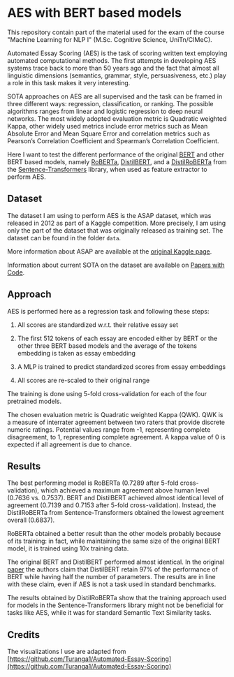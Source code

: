 # AES with BERT based models

This repository contain part of the material used for the exam of the course "Machine Learning for NLP I" (M.Sc. Cognitive Science, UniTn/CIMeC).

Automated Essay Scoring (AES) is the task of scoring written text employing automated computational methods. The first attempts in developing AES systems trace back to more than 50 years ago and the fact that almost all linguistic dimensions (semantics, grammar, style, persuasiveness, etc.) play a role in this task makes it very interesting. 

SOTA approaches on AES are all supervised and the task can be framed in three different ways: regression, classification, or ranking. The possible algorithms ranges from linear and logistic regression to deep neural networks.
The most widely adopted evaluation metric is Quadratic weighted Kappa, other widely used metrics include error metrics such as Mean Absolute Error and Mean Square Error and correlation metrics such as Pearson’s Correlation Coefficient and Spearman’s Correlation Coefficient.

Here I want to test the different performance of the original [BERT](https://arxiv.org/abs/1810.04805) and other BERT based models, namely [RoBERTa](https://arxiv.org/abs/1907.11692), [DistilBERT](https://arxiv.org/abs/1910.01108), and a [DistilRoBERTa](https://huggingface.co/sentence-transformers/all-distilroberta-v1) from the [Sentence-Transformers](https://www.sbert.net/index.html) library, when used as feature extractor to perform AES.

## Dataset

The dataset I am using to perform AES is the ASAP dataset, which was released in 2012 as part of a Kaggle competition. More precisely, I am using only the part of the dataset that was originally released as training set. The dataset can be found in the folder `data`.

More information about ASAP are available at the [original Kaggle page](https://www.kaggle.com/competitions/asap-aes/overview).

Information about current SOTA on the dataset are available on [Papers with Code](https://paperswithcode.com/dataset/asap).

## Approach

AES is performed here as a regression task and following these steps: 

1. All scores are standardized w.r.t. their relative essay set

2. The first 512 tokens of each essay are encoded either by BERT or the other three BERT based models and the average of the tokens embedding is taken as essay embedding

2. A MLP is trained to predict standardized scores from essay embeddings

3. All scores are re-scaled to their original range

The training is done using 5-fold cross-validation for each of the four pretrained models.

The chosen evaluation metric is Quadratic weighted Kappa (QWK). 
QWK is a measure of interrater agreement between two raters that provide discrete numeric ratings. Potential values range from -1, representing complete disagreement, to 1, representing complete agreement. A kappa value of 0 is expected if all agreement is due to chance.

## Results
The best performing model is RoBERTa (0.7289 after 5-fold cross-validation), which achieved a maximum agreement above human level (0.7636 vs. 0.7537). BERT and DistilBERT achieved almost identical level of agreement (0.7139 and 0.7153 after 5-fold cross-validation). Instead, the DistilRoBERTa from Sentence-Transformers obtained the lowest agreement overall (0.6837). 

RoBERTa obtained a better result than the other models probably because of its training: in fact, while maintaining the same size of the original BERT model, it is trained using 10x training data.

The original BERT and DistilBERT performed almost identical. In the original [paper](https://arxiv.org/abs/1910.01108) the authors claim that DistilBERT retain 97% of the performance of BERT while having half the number of parameters. The results are in line with these claim, even if AES is not a task used in standard benchmarks.

The results obtained by DistilRoBERTa show that the training approach used for models in the Sentence-Transformers library might not be beneficial for tasks like AES, while it was for standard Semantic Text Similarity tasks.

## Credits
The visualizations I use are adapted from [https://github.com/Turanga1/Automated-Essay-Scoring](https://github.com/Turanga1/Automated-Essay-Scoring)
